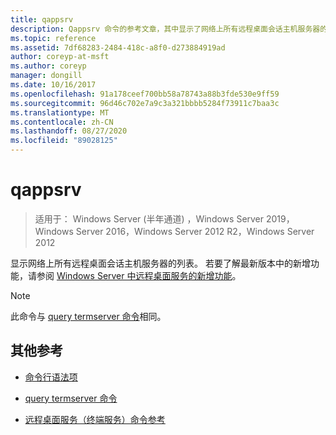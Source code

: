 ```yaml
---
title: qappsrv
description: Qappsrv 命令的参考文章，其中显示了网络上所有远程桌面会话主机服务器的列表。
ms.topic: reference
ms.assetid: 7df68283-2484-418c-a8f0-d273884919ad
author: coreyp-at-msft
ms.author: coreyp
manager: dongill
ms.date: 10/16/2017
ms.openlocfilehash: 91a178ceef700bb58a78743a88b3fde530e9ff59
ms.sourcegitcommit: 96d46c702e7a9c3a321bbbb5284f73911c7baa3c
ms.translationtype: MT
ms.contentlocale: zh-CN
ms.lasthandoff: 08/27/2020
ms.locfileid: "89028125"
---
```

# <a name="qappsrv"></a>qappsrv

> 适用于： Windows Server (半年通道) ，Windows Server 2019，Windows Server 2016，Windows Server 2012 R2，Windows Server 2012

显示网络上所有远程桌面会话主机服务器的列表。 若要了解最新版本中的新增功能，请参阅 [Windows Server 中远程桌面服务的新增功能](/previous-versions/windows/it-pro/windows-server-2012-r2-and-2012/dn283323(v=ws.11))。

> [!NOTE]
> 此命令与 [query termserver 命令](query-termserver.md)相同。

## <a name="additional-references"></a>其他参考

- [命令行语法项](command-line-syntax-key.md)

- [query termserver 命令](query-termserver.md)

- [远程桌面服务（终端服务）命令参考](remote-desktop-services-terminal-services-command-reference.md)
